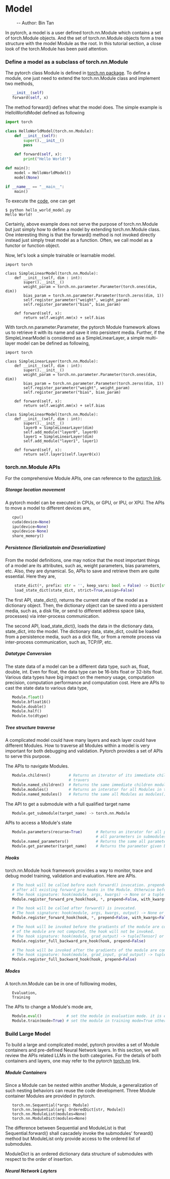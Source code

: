 # Model
&nbsp;&nbsp;&nbsp;&nbsp;&nbsp;&nbsp;&nbsp;&nbsp; -- Author: Bin Tan

In pytorch, a model is a user defined torch.nn.Module which contains a set of torch.Module objects. And 
the set of torch.nn.Module objects form a tree structure with the model Module as the root. In this 
tutorial section, a close look of the torch.Module has been paid attention.


### Define a model as a subclass of torch.nn.Module
The pytorch class Module is defined in [torch.nn package](https://pytorch.org/docs/stable/generated/torch.nn.Module.html#torch.nn.Module). To 
define a module, one just need to extend the torch.nn.Module class and implement two methods,
```python
   __init__(self)
   forward(self, x)
```
The method forward() defines what the model does. The simple example is HelloWorldModel defined as following
```python
import torch

class HelloWorldModel(torch.nn.Module):
    def __init__(self):
        super().__init__()
        pass

    def forward(self, x):
        print("Hello World!")

def main():
    model = HelloWorldModel()
    model(None)

if __name__ == "__main__":
    main()
```
To execute the [code](./hello_world_model.py), one can get
```
$ python hello_world_model.py
Hello World!
```

Certainly, above example does not serve the purpose of torch.nn.Module but just simply how 
to define a model by extending torch.nn.Module class. One interesting thing is that the forward()
method is not invoked directly instead just simply treat model as a function. Often, we call
model as a functor or function object.

Now, let's look a simple trainable or learnable model. 
```
import torch

class SimpleLinearModel(torch.nn.Module):
    def __init__(self, dim : int):
        super().__init__()
        weight_param = torch.nn.parameter.Parameter(torch.ones(dim, dim))
        bias_param = torch.nn.parameter.Parameter(torch.zeros(dim, 1))
        self.register_parameter("weight", weight_param)
        self.register_parameter("bias", bias_param)

    def forward(self, x):
        return self.weight.mm(x) + self.bias
```

With torch.nn.parameter.Parameter, the pytorch Module framework allows us
to retrieve it with its name and save it into persistent media. Further, 
if the SimpleLinearModel is considered as a SimpleLinearLayer, 
a simple multi-layer model can be defined as following,
```
import torch

class SimpleLinearLayer(torch.nn.Module):
    def __init__(self, dim : int):
        super().__init__()
        weight_param = torch.nn.parameter.Parameter(torch.ones(dim, dim))
        bias_param = torch.nn.parameter.Parameter(torch.zeros(dim, 1))
        self.register_parameter("weight", weight_param)
        self.register_parameter("bias", bias_param)

    def forward(self, x):
        return self.weight.mm(x) + self.bias

class SimpleLinearModel(torch.nn.Module):
    def __init__(self, dim : int):
        super().__init__()
        layer0 = SimpleLinearLayer(dim)
        self.add_module("layer0", layer0)
        layer1 = SimpleLinearLayer(dim)
        self.add_module("layer1", layer1)

    def forward(self, x):
        return self.layer1(self.layer0(x))
```
### torch.nn.Module APIs
For the comprehensive Module APIs, one can reference to the 
[pytorch link](https://pytorch.org/docs/stable/generated/torch.nn.Module.html#torch.nn.Module).

##### Storage location movement
A pytorch model can be executed in CPUs, or GPU, or IPU, or XPU. The APIs to move a model to
different devices are,
```python
   cpu()
   cuda(device=None)
   ipu(device=None)
   xpu(device-None)
   share_memory()
```

##### Persistence (Serializatoin and Deserialization)
From the model definitions, one may notice that the most important things of a model are its
attributes, such as, weight parameters, bias parameters, etc. Also, they are dynamical. So,
APIs to save and retrieve them are quite essential. Here they are,
```python
    state_dict(*, prefix: str = '', keep_vars: bool = False) -> Dict[str, Any]
    load_state_dict(state_dict, strict=True,assign=False)
```
The first API, state_dict(), returns the current state of the model as a dictionary object. Then, 
the dictionary object can be saved into a persistent media, such as, a disk file, or send to different
address space (aka, processes) via inter-process communication. 

The second API, load_state_dict(), loads the data in the dictionary data, state_dict, into the model. 
The dictionary data, state_dict, could be loaded from a persistence media, such as a dick file, or from
a remote process via inter-process communication, such as, TCP/IP, etc.
##### Datatype Conversion
The state data of a model can be a different data type, such as, float, double, int. Even for float, 
the data type can be 16-bits float or 32-bits float.  Various data types have big impact on the memory usage, 
computation precision, computation performance and computation cost. Here are APIs to cast the state data 
to various data type,
```python
   Module.float()
   Module.bfloat16()
   Module.double()
   Module.half()
   Module.to(dtype)
```
##### Tree structure traverse
A complicated model could have many layers and each layer could have different Modules. How to traverse all
Modules within a model is very important for both debugging and validation. Pytorch provides a set of APIs to
serve this purpose.

The APIs to navigate Modules.
```python
   Module.children()        # Returns an iterator of its immediate children Modules. This allows layer by layer
                            # travers
   Module.named_children()  # Returns the same immediate children modules as children() but with names too
   Module.modules()         # Returns an interator for all Modules in the model.
   Module.named_modules()   # Returns the same all Modules as modules() but with names too
```

The API to get a submodule with a full qualified target name
```python
   Module.get_submodule(target_name) -> torch.nn.Module
```

APIs to access a Module's state
```python
   Module.parameters(recurse=True)      # Returns an iterator for all parameters in this module. If recurse=True,
                                        # all pararmeters in submodules are included.
   Module.named_parameters()            # Returns the same all parameters as parameters() but with names too.
   Module.get_parameter(target_name)    # Returns the parameter given by the fully qualified name path
```
##### Hooks
torch.nn.Module hook framework provides a way to monitor, trace and debug model training, validation and evaluation.
Here are APIs.
```python
   # The hook will be called before each forward() invocation. prepend=False lets the hook be filred
   # after all existing forward_pre hooks in the Module. Otherwise before all existing hooks.
   # The hook signature: hook(module, args, kwargs) -> None or a tuple of modified input and kwargs
   Module.register_forward_pre_hook(hook, *, prepend=False, with_kwargs=False)

   # The hook will be called after forward() is invocated.
   # The hook signature: hook(module, args, kwargs, output) -> None or modified output
   Module.register_forward_hook(hook, *, prepend=False, with_kwargs=False, always_call=False)

   # The hook will be invoked before the gradients of the module are computed.If the gradients
   # of the module are not computed, the hook will not be invoked.
   # The hook signature: hook(module, grad_output) -> tuple[Tensor] or None
   Module.register_full_backward_pre_hook(hook, prepend=False)

   # The hook will be invoked after the gradients of the module are computed.
   # The hook signature: hook(module, grad_input, grad_output) -> tuple(Tensor) or None
   Module.register_full_backward_hook(hook, prepend=False)
```

##### Modes

A torch.nn.Module can be in one of folllowing modes,
```
   Evaluation,
   Training
```

The APIs to change a Module's mode are,
```python
   Module.eval()           # set the module in evaluation mode. it is equivalent with Module.train(False)
   Module.train(mode=True) # set the module in training mode=True otherwise set it in evaluation mode
```
   
### Build Large Model

To build a large and complicated model, pytorch provides a set of Module containers and pre-defined Neural Network layers.
In this section, we will review the APIs related LLMs in the both categories. For the details of both containers and
layers, one may refer to the pytorch [torch.nn](https://pytorch.org/docs/stable/nn.html#) link.

##### Module Containers
Since a Module can be nested within another Module, a generalization of such nesting behaviors can reuse the code development.
Three Module container Modules are provided in pytorch.
```pytorch
   torch.nn.Sequential(*args: Module)
   torch.nn.Sequential(arg: OrderedDict[str, Module])
   torch.nn.ModuleList(modules=None)
   torch.nn.ModuleDict(modules=None)
```
The difference between Sequential and ModuleList is that Sequential.forward() shall cascadely invoke 
the submodules' forward() method but ModuleList only provide access to the ordered list of submodules.

ModuleDict is an ordered dictionary data structure of submodules with respect to the order of insertion.
##### Neural Network Layters
